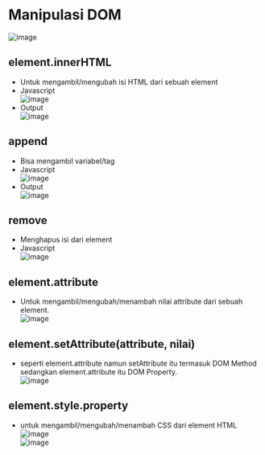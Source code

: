 
# Manipulasi DOM
![image](https://user-images.githubusercontent.com/85721388/192934642-4ea57778-6fc7-4fdb-8c37-f9e0e79781cb.png)

## element.innerHTML
- Untuk mengambil/mengubah isi HTML dari sebuah element
- Javascript
<br> ![image](https://user-images.githubusercontent.com/85721388/192933897-28b5b161-ad21-4440-81f5-5a72af748a37.png)
- Output
<br> ![image](https://user-images.githubusercontent.com/85721388/192933984-ea0eda22-48ea-410c-b261-90b3b32a8541.png)

## append
- Bisa mengambil variabel/tag 
- Javascript
<br> ![image](https://user-images.githubusercontent.com/85721388/192933708-a77f07b0-7ab7-4325-8e09-09672be12c1e.png)
- Output 
<br> ![image](https://user-images.githubusercontent.com/85721388/192933746-84698c91-69fd-40a2-abdf-163ad622c9ba.png)

## remove
- Menghapus isi dari element
- Javascript 
<br> ![image](https://user-images.githubusercontent.com/85721388/192932627-e65b2c4f-eabd-4686-ae93-2565c4c6b960.png)

## element.attribute 
- Untuk mengambil/mengubah/menambah nilai attribute dari sebuah element.
<br> ![image](https://user-images.githubusercontent.com/85721388/192105448-880be500-73c7-4da3-82c0-b324f81961b0.png)

## element.setAttribute(attribute, nilai) 
- seperti element.attribute namun setAttribute itu termasuk DOM Method sedangkan element.attribute itu DOM Property.
<br> ![image](https://user-images.githubusercontent.com/85721388/192105454-395c5353-8aa1-42eb-b274-b72c588f61f9.png)

## element.style.property 
- untuk mengambil/mengubah/menambah CSS dari element HTML
<br>![image](https://user-images.githubusercontent.com/85721388/192105466-f88f47ce-3d92-47c9-ba08-74ccf27ece3c.png)
<br>![image](https://user-images.githubusercontent.com/85721388/192105472-0523add3-66e3-46f1-a909-2f99d0421e39.png)
